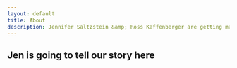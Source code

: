 ```yaml
---
layout: default
title: About
description: Jennifer Saltzstein &amp; Ross Kaffenberger are getting married!
---
```

<div id="page">

## Jen is going to tell our story here
</div>
